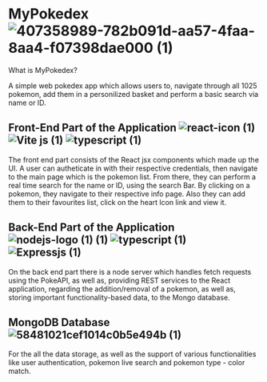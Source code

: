 # MyPokedex ![407358989-782b091d-aa57-4faa-8aa4-f07398dae000 (1)](https://github.com/user-attachments/assets/748001d1-5e3b-41ed-bb81-a3c17b0d2673)

What is MyPokedex?

A simple web pokedex app which allows users to, navigate through all 1025 pokemon, 
add them in a personilized basket and perform a basic search via name or ID.

## Front-End Part of the Application ![react-icon (1)](https://github.com/user-attachments/assets/448aae12-e5bd-4de8-b030-dc34b80c49be) ![Vite js (1)](https://github.com/user-attachments/assets/1f65aa51-3591-4035-abe7-b4e104bbdc21) ![typescript (1)](https://github.com/user-attachments/assets/a35cc683-5f75-47df-973d-7e6c2b34b6ea) 


The front end part consists of the React jsx components which made up the UI. A user can autheticate in with their respective credentials, 
then navigate to the main page which is the pokemon list. From there, they can perform a real time search for the name or ID, using the search Bar. By clicking on a pokemon,
they navigate to their respective info page. Also they can add them to their favourites list, click on the heart lcon link and view it.


 ## Back-End Part of the Application  ![nodejs-logo (1) (1)](https://github.com/user-attachments/assets/ba202369-46b3-43eb-b27e-66d811fbd614) ![typescript (1)](https://github.com/user-attachments/assets/201d52c4-9a23-4616-be5b-413b066f43ad) ![Expressjs (1)](https://github.com/user-attachments/assets/d8ff9f10-f449-4b49-bd0c-14d91429d778)
 
On the back end part there is a node server which handles fetch requests using the PokeAPI, as well as, providing REST services to the React application, 
regarding the addition/removal of a pokemon, as well as, storing important functionality-based data, to the Mongo database.

## MongoDB Database ![58481021cef1014c0b5e494b (1)](https://github.com/user-attachments/assets/b781c974-8f2d-481f-b693-0ff5d9ba397c)

For the all the data storage, as well as the support of various functionalities like user authentication, pokemon live search and pokemon type - color match. 

